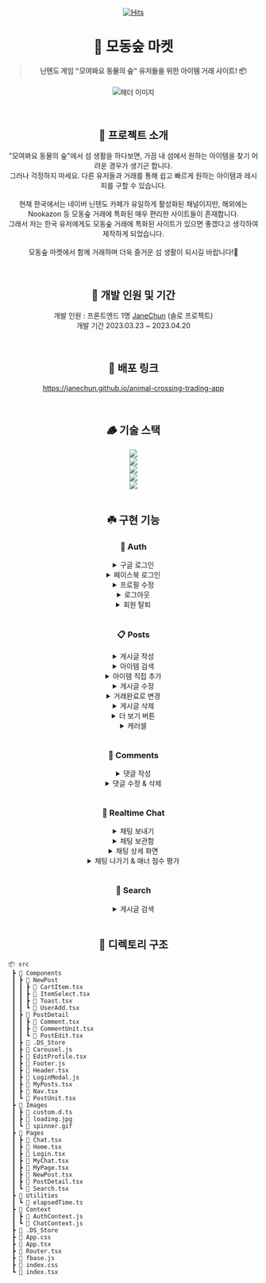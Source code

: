 <div align='center'>

[![Hits](https://hits.seeyoufarm.com/api/count/incr/badge.svg?url=https%3A%2F%2Fgithub.com%2FJaneChun%2Fanimal-crossing-trading-app&count_bg=%230CC6B8&title_bg=%23000000&icon=leaflet.svg&icon_color=%23FFFFFF&title=hits&edge_flat=false)](https://hits.seeyoufarm.com)

# 🌴 모동숲 마켓

> #### 닌텐도 게임 "모여봐요 동물의 숲" 유저들을 위한 아이템 거래 사이트! 📦

![헤더 이미지](https://firebasestorage.googleapis.com/v0/b/animal-crossing-trade-app.appspot.com/o/Src%2F%E1%84%83%E1%85%A9%E1%86%BC%E1%84%86%E1%85%AE%E1%86%AF%E1%84%8B%E1%85%B4%E1%84%89%E1%85%AE%E1%87%81_20.11.13.%E1%84%89%E1%85%AE%E1%84%8C%E1%85%A5%E1%86%BC%20PPT.001.png?alt=media&token=c0164755-e01f-4b63-966e-7a8403f30650)

<br/>

## 🌿 프로젝트 소개

"모여봐요 동물의 숲"에서 섬 생활을 하다보면, 가끔 내 섬에서 원하는 아이템을 찾기 어려운 경우가 생기곤 합니다.
<br/>
그러나 걱정하지 마세요. 다른 유저들과 거래를 통해 쉽고 빠르게 원하는 아이템과 레시피를 구할 수 있습니다.
<br/>
<br/>
현재 한국에서는 네이버 닌텐도 카페가 유일하게 활성화된 채널이지만, 해외에는 Nookazon 등 모동숲 거래에 특화된 매우 편리한 사이트들이 존재합니다. 
<br/>
그래서 저는 한국 유저에게도 모동숲 거래에 특화된 사이트가 있으면 좋겠다고 생각하여 제작하게 되었습니다. <br/>
<br/>모동숲 마켓에서 함께 거래하며 더욱 즐거운 섬 생활이 되시길 바랍니다!💛

<br/>

## 🌱 개발 인원 및 기간

개발 인원 : 프론트엔드 1명 <a href='https://github.com/JaneChun'>JaneChun</a> (솔로 프로젝트)
<br/>
개발 기간 2023.03.23 ~ 2023.04.20

<br/>

## 🔗 배포 링크

https://janechun.github.io/animal-crossing-trading-app

<br/>

## 🪵 기술 스택

<div>
<img src="https://img.shields.io/badge/TypeScript-3178C6?style=for-the-badge&logo=TypeScript&logoColor=white"/><br/>
<img src="https://img.shields.io/badge/React-61DAFB?style=for-the-badge&logo=React&logoColor=white"/><br/>
<img src="https://img.shields.io/badge/Tailwind CSS-06B6D4?style=for-the-badge&logo=Tailwind CSS&logoColor=white"/><br/>
<img src="https://img.shields.io/badge/Firebase-F6820D?style=for-the-badge&logo=Firebase&logoColor=white"/><br/>
<img src="https://img.shields.io/badge/Github Actions-2088FF?style=for-the-badge&logo=Github-Actions&logoColor=white"/>
</div>

<br/>

## ☘️ 구현 기능

### 👤 Auth

<details>
<summary>구글 로그인</summary>
<img src='https://user-images.githubusercontent.com/108467211/233384855-703b3fa6-cd93-4716-b1c6-3b573eed4d10.gif' width='300px' />
</details>

<details>
<summary>페이스북 로그인</summary>
<img src='https://user-images.githubusercontent.com/108467211/233384870-f3c1e011-5e38-4786-b844-bbb551ddeae0.gif' width='300px'/>
</details>

<details>
<summary>프로필 수정</summary>
<img src='https://user-images.githubusercontent.com/108467211/233394069-52a62b52-1f2d-45dc-bf70-09f2529cb74d.gif' width='300px'/>
</details>

<details>
<summary>로그아웃</summary>
<img src='https://user-images.githubusercontent.com/108467211/233394078-c49859f5-0909-48b7-a238-334784c53693.gif' width='300px'/>
</details>

<details>
<summary>회원 탈퇴</summary>
<img src='https://user-images.githubusercontent.com/108467211/233384916-01aefb11-4c29-4779-b78c-b47fdde8043c.gif' width='300px'/>
</details>

<br />

### 📋 Posts

<details>
<summary>게시글 작성</summary>
<img src='https://user-images.githubusercontent.com/108467211/233395415-163f2970-bd83-4aa5-a9f4-c37191823c5e.gif' width='300px'/>
</details>

<details>
<summary>아이템 검색</summary>
<img src='https://user-images.githubusercontent.com/108467211/233397671-67e6fdc2-d8f1-4d40-a6be-fbe485121e4a.gif' width='300px'/>
</details>

<details>
<summary>아이템 직접 추가</summary>
<img src='https://user-images.githubusercontent.com/108467211/233397680-aa51dbc1-8bac-4189-8747-d13e561bcd9c.gif' width='300px'/>
</details>

<details>
<summary>게시글 수정</summary>
<img src='https://user-images.githubusercontent.com/108467211/233399909-19bb69a4-c2b1-4382-b8b7-2ed64dc9b672.gif' width='300px'/>
</details>

<details>
<summary>거래완료로 변경</summary>
<img src='https://user-images.githubusercontent.com/108467211/233399918-c3dacdf2-8092-4513-b048-62b390c112e5.gif' width='300px'/>
</details>

<details>
<summary>게시글 삭제</summary>
<img src='https://user-images.githubusercontent.com/108467211/233399924-e6f9c9e2-a265-4ecf-8ce8-8f3283db490e.gif' width='300px'/>
</details>

<details>
<summary>더 보기 버튼</summary>
<img src='https://user-images.githubusercontent.com/108467211/233399930-718c43d4-e428-45ac-807b-c70860f953a2.gif' width='300px'/>
</details>

<details>
<summary>캐러셀</summary>
<img src='https://user-images.githubusercontent.com/108467211/233399944-c947ef88-2bbf-4150-b54a-db46095b5a97.gif' width='300px'/>
</details>

<br />

### 🔖 Comments

<details>
<summary>댓글 작성</summary>
<img src='https://user-images.githubusercontent.com/108467211/233402793-0ef5c78b-749c-46fd-a183-e2e8a09dcda5.gif' width='300px'/>
</details>

<details>
<summary>댓글 수정 & 삭제</summary>
<img src='https://user-images.githubusercontent.com/108467211/233402801-0342bed6-84e1-49e7-aa0f-93f7f1dd939c.gif' width='300px'/>
</details>

<br />

### 💬 Realtime Chat

<details>
<summary>채팅 보내기</summary>
<img src='https://user-images.githubusercontent.com/108467211/233402814-2528b93b-3a00-4ec1-a9e0-ceac7c1453b1.gif' width='300px'/>
</details>

<details>
<summary>채팅 보관함</summary>
<img src='https://user-images.githubusercontent.com/108467211/233402826-5aade81d-7fea-4f9e-a4d6-c2058caf6253.gif' width='300px'/>
</details>

<details>
<summary>채팅 상세 화면</summary>
<img src='https://user-images.githubusercontent.com/108467211/233405154-717ca8c8-1fdd-413b-836f-5b08c5ff1726.gif' height='500px'/>
</details>

<details>
<summary>채팅 나가기 & 매너 점수 평가</summary>
<img src='https://user-images.githubusercontent.com/108467211/233405159-7087a3ea-7fa8-4929-b660-143392f244ae.gif' height='500px'/>
</details>

<br />

### 🔎 Search

<details>
<summary>게시글 검색</summary>
<img src='https://user-images.githubusercontent.com/108467211/233405176-d884133b-a510-4998-b7a3-d35b42de230f.gif' width='300px'/>
</details>
  
<br/>

## 🍃 디렉토리 구조
  
</div>

```
📦 src
 ┣ 📂 Components
 ┃ ┣ 📂 NewPost
 ┃ ┃ ┣ 📄 CartItem.tsx
 ┃ ┃ ┣ 📄 ItemSelect.tsx
 ┃ ┃ ┣ 📄 Toast.tsx
 ┃ ┃ ┗ 📄 UserAdd.tsx
 ┃ ┣ 📂 PostDetail
 ┃ ┃ ┣ 📄 Comment.tsx
 ┃ ┃ ┣ 📄 CommentUnit.tsx
 ┃ ┃ ┗ 📄 PostEdit.tsx
 ┃ ┣ 📄 .DS_Store
 ┃ ┣ 📄 Carousel.js
 ┃ ┣ 📄 EditProfile.tsx
 ┃ ┣ 📄 Footer.js
 ┃ ┣ 📄 Header.tsx
 ┃ ┣ 📄 LoginModal.js
 ┃ ┣ 📄 MyPosts.tsx
 ┃ ┣ 📄 Nav.tsx
 ┃ ┗ 📄 PostUnit.tsx
 ┣ 📂 Images
 ┃ ┣ 📄 custom.d.ts
 ┃ ┣ 📄 loading.jpg
 ┃ ┗ 📄 spinner.gif
 ┣ 📂 Pages
 ┃ ┣ 📄 Chat.tsx
 ┃ ┣ 📄 Home.tsx
 ┃ ┣ 📄 Login.tsx
 ┃ ┣ 📄 MyChat.tsx
 ┃ ┣ 📄 MyPage.tsx
 ┃ ┣ 📄 NewPost.tsx
 ┃ ┣ 📄 PostDetail.tsx
 ┃ ┗ 📄 Search.tsx
 ┣ 📂 Utilities
 ┃ ┗ 📄 elapsedTime.ts
 ┣ 📂 Context
 ┃ ┣ 📄 AuthContext.js
 ┃ ┗ 📄 ChatContext.js
 ┣ 📄 .DS_Store
 ┣ 📄 App.css
 ┣ 📄 App.tsx
 ┣ 📄 Router.tsx
 ┣ 📄 fbase.js
 ┣ 📄 index.css
 ┗ 📄 index.tsx
```
